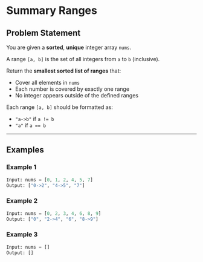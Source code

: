 # Summary Ranges

## Problem Statement

You are given a **sorted**, **unique** integer array `nums`.

A range `[a, b]` is the set of all integers from `a` to `b` (inclusive).

Return the **smallest sorted list of ranges** that:
- Cover all elements in `nums`
- Each number is covered by exactly one range
- No integer appears outside of the defined ranges

Each range `[a, b]` should be formatted as:
- `"a->b"` if `a != b`
- `"a"` if `a == b`

---

## Examples

### Example 1
```python
Input: nums = [0, 1, 2, 4, 5, 7]
Output: ["0->2", "4->5", "7"]
```
### Example 2
```python
Input: nums = [0, 2, 3, 4, 6, 8, 9]
Output: ["0", "2->4", "6", "8->9"]
```
### Example 3
```python
Input: nums = []
Output: []
```

